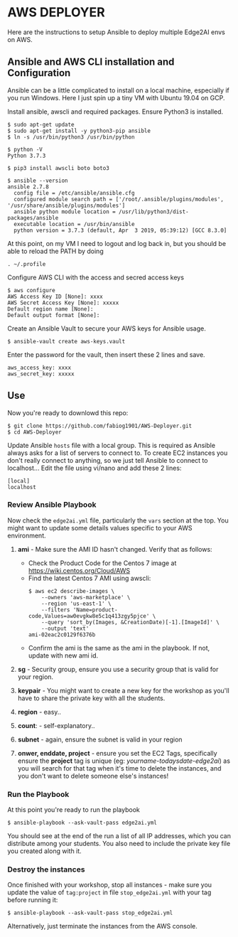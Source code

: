 # AWS DEPLOYER

Here are the instructions to setup Ansible to deploy multiple Edge2AI envs on AWS. 

## Ansible and AWS CLI installation and Configuration 

Ansible can be a little complicated to install on a local machine, especially if you run Windows. Here I just spin up a tiny VM with Ubuntu 19.04 on GCP.

Install ansible, awscli and required packages. Ensure Python3 is installed.
```
$ sudo apt-get update
$ sudo apt-get install -y python3-pip ansible 
$ ln -s /usr/bin/python3 /usr/bin/python

$ python -V
Python 3.7.3

$ pip3 install awscli boto boto3

$ ansible --version
ansible 2.7.8
  config file = /etc/ansible/ansible.cfg
  configured module search path = ['/root/.ansible/plugins/modules', '/usr/share/ansible/plugins/modules']
  ansible python module location = /usr/lib/python3/dist-packages/ansible
  executable location = /usr/bin/ansible
  python version = 3.7.3 (default, Apr  3 2019, 05:39:12) [GCC 8.3.0]
```

At this point, on my VM I need to logout and log back in, but you should be able to reload the PATH by doing
```
. ~/.profile
```

Configure AWS CLI with the access and secred access keys
```
$ aws configure
AWS Access Key ID [None]: xxxx
AWS Secret Access Key [None]: xxxxx
Default region name [None]: 
Default output format [None]: 
```

Create an Ansible Vault to secure your AWS keys for Ansible usage. 
```
$ ansible-vault create aws-keys.vault
```

Enter the password for the vault, then insert these 2 lines and save.
```
aws_access_key: xxxx
aws_secret_key: xxxxx
```

## Use

Now you're ready to downlowd this repo:
```
$ git clone https://github.com/fabiog1901/AWS-Deployer.git
$ cd AWS-Deployer
```

Update Ansible `hosts` file with a local group. This is required as Ansible always asks for a list of servers to connect to. To create EC2 instances you don't really connect to anything, so we just tell Ansible to connect to localhost...
Edit the file using vi/nano and add these 2 lines:
```
[local]
localhost
```

### Review Ansible Playbook
Now check the `edge2ai.yml` file, particularly the `vars` section at the top. You might want to update some details values specific to your AWS environment.

1. **ami** - Make sure the AMI ID hasn't changed. Verify that as follows:
    - Check the Product Code for the Centos 7 image at https://wiki.centos.org/Cloud/AWS
    - Find the latest Centos 7 AMI using awscli:
      ```
      $ aws ec2 describe-images \
          --owners 'aws-marketplace' \
          --region 'us-east-1' \
          --filters 'Name=product-code,Values=aw0evgkw8e5c1q413zgy5pjce' \
          --query 'sort_by(Images, &CreationDate)[-1].[ImageId]' \
          --output 'text'
      ami-02eac2c0129f6376b
      ```
    - Confirm the ami is the same as the ami in the playbook. If not, update with new ami id.

2. **sg** - Security group, ensure you use a security group that is valid for your region.
3. **keypair** - You might want to create a new key for the workshop as you'll have to share the private key with all the students.
4. **region** - easy..
5. **count**: - self-explanatory..
6.  **subnet** - again, ensure the subnet is valid in your region
7. **onwer, enddate, project** - ensure you set the EC2 Tags, specifically ensure the **project** tag is unique (eg: *yourname-todaysdate-edge2ai*) as you will search for that tag when it's time to delete the instances, and you don't want to delete someone else's instances!

### Run the Playbook
At this point you're ready to run the playbook
```
$ ansible-playbook --ask-vault-pass edge2ai.yml
```

You should see at the end of the run a list of all IP addresses, which you can distribute among your students. You also need to include the private key file you created along with it.


### Destroy the instances
Once finished with your workshop, stop all instances - make sure you update the value of `tag:project` in file `stop_edge2ai.yml` with your tag before running it:
```
$ ansible-playbook --ask-vault-pass stop_edge2ai.yml
```
Alternatively, just terminate the instances from the AWS console.


